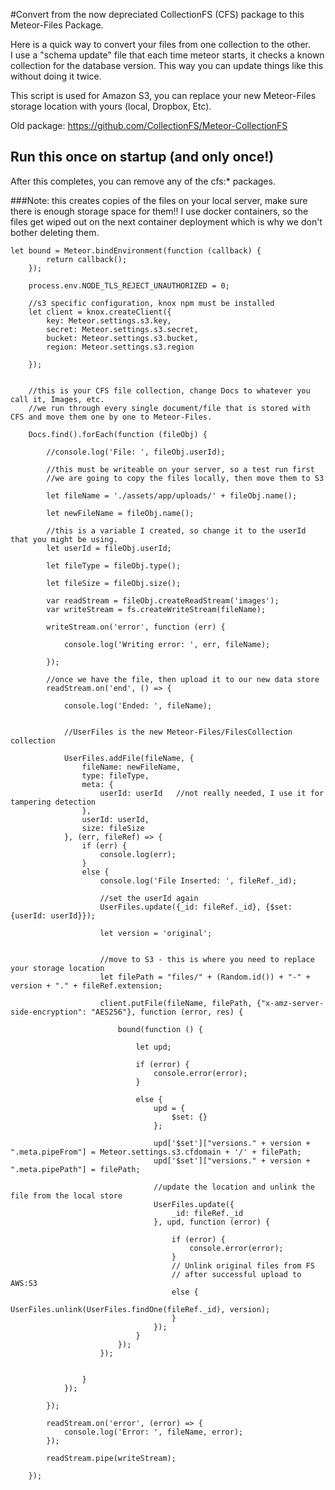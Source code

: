 #Convert from the now depreciated CollectionFS (CFS) package to this Meteor-Files Package. 

Here is a quick way to convert your files from one collection to the other.   
I use a "schema update" file that each time meteor starts, it checks a known collection for the database version.
This way you can update things like this without doing it twice.   

This script is used for Amazon S3, you can replace your new Meteor-Files storage location with yours (local, Dropbox, Etc). 

Old package: https://github.com/CollectionFS/Meteor-CollectionFS  


## Run this once on startup (and only once!)
After this completes, you can remove any of the cfs:* packages. 

###Note: this creates copies of the files on your local server, make sure there is enough storage space for them!!
I use docker containers, so the files get wiped out on the next container deployment which is why we don't bother deleting them. 

    let bound = Meteor.bindEnvironment(function (callback) {
            return callback();
        });

        process.env.NODE_TLS_REJECT_UNAUTHORIZED = 0;

        //s3 specific configuration, knox npm must be installed
        let client = knox.createClient({
            key: Meteor.settings.s3.key,
            secret: Meteor.settings.s3.secret,
            bucket: Meteor.settings.s3.bucket,
            region: Meteor.settings.s3.region

        });
        

        //this is your CFS file collection, change Docs to whatever you call it, Images, etc. 
        //we run through every single document/file that is stored with CFS and move them one by one to Meteor-Files. 
        
        Docs.find().forEach(function (fileObj) {

            //console.log('File: ', fileObj.userId);

            //this must be writeable on your server, so a test run first
            //we are going to copy the files locally, then move them to S3
            
            let fileName = './assets/app/uploads/' + fileObj.name();

            let newFileName = fileObj.name();

            //this is a variable I created, so change it to the userId that you might be using. 
            let userId = fileObj.userId;

            let fileType = fileObj.type();

            let fileSize = fileObj.size();

            var readStream = fileObj.createReadStream('images');
            var writeStream = fs.createWriteStream(fileName);

            writeStream.on('error', function (err) {

                console.log('Writing error: ', err, fileName);

            });

            //once we have the file, then upload it to our new data store
            readStream.on('end', () => {

                console.log('Ended: ', fileName);
                
                
                //UserFiles is the new Meteor-Files/FilesCollection collection
                
                UserFiles.addFile(fileName, {
                    fileName: newFileName,
                    type: fileType,
                    meta: {
                        userId: userId   //not really needed, I use it for tampering detection
                    },
                    userId: userId,
                    size: fileSize
                }, (err, fileRef) => {
                    if (err) {
                        console.log(err);
                    }
                    else {
                        console.log('File Inserted: ', fileRef._id);

                        //set the userId again
                        UserFiles.update({_id: fileRef._id}, {$set: {userId: userId}});

                        let version = 'original';


                        //move to S3 - this is where you need to replace your storage location
                        let filePath = "files/" + (Random.id()) + "-" + version + "." + fileRef.extension;

                        client.putFile(fileName, filePath, {"x-amz-server-side-encryption": "AES256"}, function (error, res) {

                            bound(function () {

                                let upd;

                                if (error) {
                                    console.error(error);
                                }

                                else {
                                    upd = {
                                        $set: {}
                                    };

                                    upd['$set']["versions." + version + ".meta.pipeFrom"] = Meteor.settings.s3.cfdomain + '/' + filePath;
                                    upd['$set']["versions." + version + ".meta.pipePath"] = filePath;

                                    //update the location and unlink the file from the local store
                                    UserFiles.update({
                                        _id: fileRef._id
                                    }, upd, function (error) {

                                        if (error) {
                                            console.error(error);
                                        }
                                        // Unlink original files from FS
                                        // after successful upload to AWS:S3
                                        else {
                                            UserFiles.unlink(UserFiles.findOne(fileRef._id), version);
                                        }
                                    });
                                }
                            });
                        });


                    }
                });

            });

            readStream.on('error', (error) => {
                console.log('Error: ', fileName, error);
            });

            readStream.pipe(writeStream);

        });
